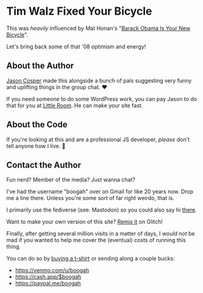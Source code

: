 # Tim Walz Fixed Your Bicycle

This was *heavily* influenced by Mat Honan's "[Barack Obama Is Your New Bicycle](https://barackobamaisyournewbicycle.com)".

Let's bring back some of that '08 optimism and energy!

## About the Author

[Jason Cosper](https://jason.cosper.me) made this alongside a bunch of pals suggesting very funny and uplifting things in the group chat. ♥️

If you need someone to do some WordPress work, you can pay Jason to do that for you at [Little Room](https://littleroom.studio). He can make your site fast.

## About the Code

If you're looking at this and are a professional JS developer, *please* don't tell anyone how I live. 😬

## Contact the Author

Fun nerd? Member of the media? Just wanna chat?

I've had the username "boogah" over on Gmail for like 20 years now. Drop me a line there. Unless you're some sort of far right weirdo, that is.

I primarily use the fediverse (see: Mastodon) so you could also say hi [there](https://simian.rodeo/@boogah).

Want to make your own version of this site? [Remix it](https://glitch.com/edit/#!/tim-walz-fixed-your-bicycle) on Glitch!

Finally, after getting several million visits in a matter of days, I *would not* be mad if you wanted to help me cover the (eventual) costs of running this thing.

You can do so by [buying a t-shirt](https://cottonbureau.com/people/tim-walz-fixed-your-bicycle) or sending along a couple bucks:

* https://venmo.com/u/boogah
* https://cash.app/$boogah
* https://paypal.me/boogah